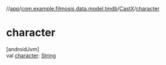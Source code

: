 //[app](../../../index.md)/[com.example.filmosis.data.model.tmdb](../index.md)/[CastX](index.md)/[character](character.md)

# character

[androidJvm]\
val [character](character.md): [String](https://kotlinlang.org/api/latest/jvm/stdlib/kotlin/-string/index.html)
